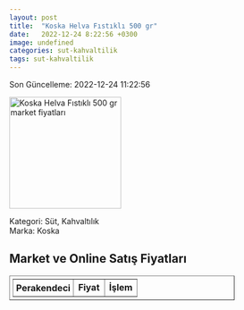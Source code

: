 ```yaml
---
layout: post
title:  "Koska Helva Fıstıklı 500 gr"
date:   2022-12-24 8:22:56 +0300
image: undefined
categories: sut-kahvaltilik
tags: sut-kahvaltilik
---
```


Son Güncelleme: 2022-12-24 11:22:56

<img src="undefined" width="200" alt="Koska Helva Fıstıklı 500 gr market fiyatları" />

Kategori: Süt, Kahvaltılık
<br />
Marka: Koska

<h2>Market ve Online Satış Fiyatları</h2>

<table border="1" style="padding: 5px;width:80%;">
  <tr>
    <td style="padding: 5px;"><strong>Perakendeci</strong></td>
    <td><strong>Fiyat</strong></td>
    <td><strong>İşlem</strong></td>
  </tr>
  
</table>

